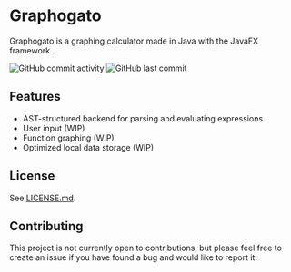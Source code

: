 # Graphogato

Graphogato is a graphing calculator made in Java with the JavaFX framework.

![GitHub commit activity](https://img.shields.io/github/commit-activity/t/zentiph/Graphogato)
![GitHub last commit](https://img.shields.io/github/last-commit/zentiph/Graphogato)

## Features
* AST-structured backend for parsing and evaluating expressions
* User input (WIP)
* Function graphing (WIP)
* Optimized local data storage (WIP)

## License
See [LICENSE.md](LICENSE.md).

## Contributing
This project is not currently open to contributions, but please feel free to create an issue if you have found a bug and would like to report it.
